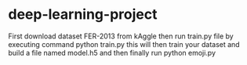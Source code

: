 # deep-learning-project
First download dataset FER-2013 from kAggle
then run train.py file by executing command python train.py
this will then train your dataset and build a file named model.h5
and then finally run python emoji.py
